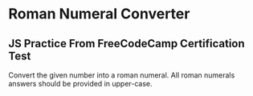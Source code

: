 # Roman Numeral Converter

## JS Practice From FreeCodeCamp Certification Test

Convert the given number into a roman numeral.
All roman numerals answers should be provided in upper-case.
